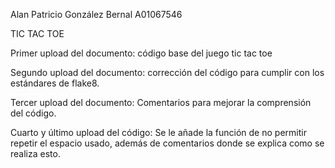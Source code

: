 Alan Patricio González Bernal
A01067546

TIC TAC TOE

Primer upload del documento: código base del juego tic tac toe

Segundo upload del documento: corrección del código para cumplir con los 
estándares de flake8.

Tercer upload del documento: Comentarios para mejorar la comprensión del 
código.

Cuarto y último upload del código: Se le añade la función de no permitir 
repetir el espacio usado, además de comentarios donde se explica como se 
realiza esto.
